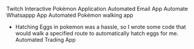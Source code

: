 Twitch Interactive Pokémon Application
Automated Email App
Automate Whatsappp App
Automated Pokémon walking app
- Hatching Eggs in pokemon was a hassle, so I wrote some code that would walk a specified route to automatically hatch eggs for me.
Automated Trading App